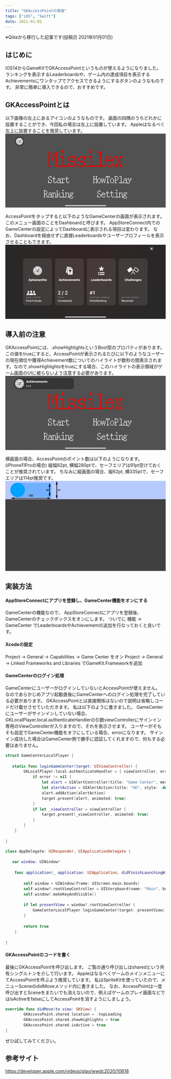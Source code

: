 ```yaml
---
title: "GKAccessPointの実装"
tags: ["iOS", "Swift"]
date: 2021-01-01
---
```


※Qiitaから移行した記事です(投稿日 2021年01月01日)

## はじめに

iOS14からGameKitでGKAccessPointというものが使えるようになりました。
ランキングを表示するLeaderboardsや、ゲーム内の達成項目を表示するAchievementsにワンタップでアクセスできるようにするボタンのようなものです。
非常に簡単に導入できるので、おすすめです。

## GKAccessPointとは

以下画像の左上にあるアイコンのようなものです。
画面の四隅のうちどれかに設置することができ、今回私の場合は左上に設置しています。
Appleはなるべく左上に設置することを推奨しています。
![](../../assets/tech-blog/2021-01-01/2021-01-01-01.png)

AccessPointをタップすると以下のようなGameCenterの画面が表示されます。
このメニュー画面のことをDashboardと呼びます。
AppStoreConnect内でのGameCenterの設定によってDashboardに表示される項目は変わります。
なお、Dashboardを経由せずに直接Leaderboardsやユーザープロフィールを表示させることもできます。
![](../../assets/tech-blog/2021-01-01/2021-01-01-02.png)

## 導入前の注意

GKAccessPointには、.showHighlightsというBool型のプロパティがあります。
この値をtrueにすると、AccessPointが表示されるたびに以下のようなユーザーの現在順位や獲得Achievement数についてのハイライトが数秒の間表示されます。なので.showHighlightsをtrueにする場合、このハイライトの表示領域がゲーム画面のUIに被らないよう注意する必要があります。
![](../../assets/tech-blog/2021-01-01/2021-01-01-03.jpg)

横画面の場合、AccessPointのポイント数は以下のようになります。(iPhone11Proの場合)
縦幅62pt, 横幅280ptで、セーフエリアは91pt空けておくことが推奨されています。
ちなみに縦画面の場合、縦62pt, 横335ptで、セーフエリアは114pt推奨です。
![](../../assets/tech-blog/2021-01-01/2021-01-01-04.png)

## 実装方法

#### AppStoreConnectにアプリを登録し、GameCenter機能をオンにする

GameCenterの機能なので、
AppStoreConnectにアプリを登録後、GameCenterのチェックボックスをオンにします。
ついでに 機能 -> GameCenter
でLeaderboardsやAchievementの追加を行なっておくと良いです。

#### Xcodeの設定

Project -> General -> Capabilities -> Game Center をオン Project -> General ->
Linked Frameworks and Libraries でGameKit.Frameworkを追加

#### GameCenterのログイン処理

GameCenterにユーザーがログインしていないとAccessPointが使えません。
なのであらかじめアプリ起動直後にGameCenterへのログイン処理を完了している必要があります。
GKAccessPointとは直接関係はないので説明は省略しコードだけ載せさせていただきます。
私は以下のように書きました。 GameCenterにユーザーがサインインしていない場合、
GKLocalPlayer.local.authenticateHandlerの引数viewControllerにサインイン専用のViewControllerが入りますので、それを表示させます。
ユーザーがそもそも設定でGameCenter機能をオフにしている場合、errorになります。
サインイン成功した場合はGameCenter側で勝手に認証してくれますので、何もする必要はありません。

```swift:GameCenterLocalPlayer.swift
struct GameCenterLocalPlayer {

   static func loginGameCenter(target: UIViewController) {
        GKLocalPlayer.local.authenticateHandler = { viewController, error in
            if error != nil {
                let alert = UIAlertController(title: "Game Center", message: "To join the ranking,\nPlease sign in to GameCenter.", preferredStyle: .alert)
                let alertAction = UIAlertAction(title: "OK", style: .default, handler: nil)
                alert.addAction(alertAction)
                target.present(alert, animated: true)
            }
            if let _viewController = viewController {
                target.present(_viewController, animated: true)
            }
        }
    }

}
```

```swift:AppDelegate.swift
class AppDelegate: UIResponder, UIApplicationDelegate {

   var window: UIWindow?

    func application(_ application: UIApplication, didFinishLaunchingWithOptions launchOptions: [UIApplication.LaunchOptionsKey: Any]?) -> Bool {

        self.window = UIWindow(frame: UIScreen.main.bounds)
        self.window?.rootViewController = UIStoryboard(name: "Main", bundle: nil).instantiateInitialViewController()
        self.window?.makeKeyAndVisible()

        if let presentView = window?.rootViewController {
            GameCenterLocalPlayer.loginGameCenter(target: presentView)
        }

        return true
    }

}
```

#### GKAccessPointのコードを書く

最後にGKAccessPointを呼び出します。
ご覧の通り呼び出しはsharedという共有シングルトンを介して行います。
AppleはなるべくゲームのメインメニューにてAccessPointを呼ぶよう推奨しています。
私はSpriteKitを使っていたので、メニューSceneのdidMoveメソッド内に書きました。
なお、AccessPointは一度呼び出すとSceneをまたいでも消えないので、例えばゲームのプレイ画面などではisActiveをfalseにしてAccessPointを消すようにしましょう。

```swift:HogehogeScene.swift
override func didMove(to view: SKView) {
        GKAccessPoint.shared.location = .topLeading
        GKAccessPoint.shared.showHighlights = true
        GKAccessPoint.shared.isActive = true
}
```

ぜひ試してみてください。

## 参考サイト

https://developer.apple.com/videos/play/wwdc2020/10618
